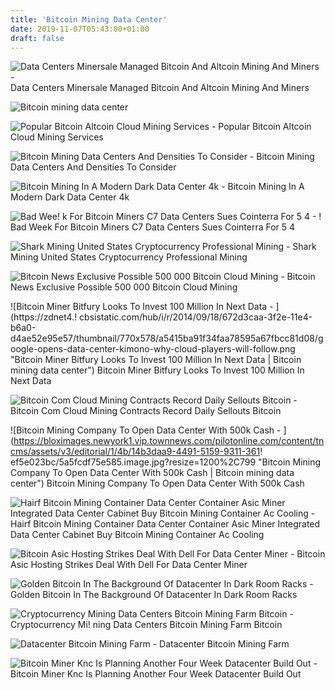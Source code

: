```yaml
---
title: 'Bitcoin Mining Data Center'
date: 2019-11-07T05:43:00+01:00
draft: false
---
```


![Data Centers Minersale Managed Bitcoin And Altcoin Mining And Miners - ](https://www.minersale.com/wp-content/uploads/2017/11/Minersale-Bitcoin-mining-Ethereum-mining-4.png "Data Centers Minersale Managed Bitcoin And Altcoin Mining And Miners | Bitcoin mining data center") Data Centers Minersale Managed Bitcoin And Altcoin Mining And Miners

![Bitcoin mining data center](https://www.datacenterknowledge.com/sites/datacenterknowledge.com/files/styles/article_featured_retina/public/wp-content/uploads/2014/01/bitcoin-allied-asicminer.jpg?itok=vrsxdY1f "Bitcoin mining data center") 

![Popular Bitcoin Altcoin Cloud Mining Services - ](https://i2.wp.com/techglamour.com/wp-content/uploads/2017/09/bitcoin-cloud-mining2.jpg?fit=1024%2C576&ssl=1 "Popular Bitcoin Altcoin Cloud M!   ining Services | Bitcoin mining data center") Popular Bitcoin Altcoin Cloud Mining Services

![Bitcoin Mining Data Centers And Densities To Consider - ](https://www.geo-tel.com/wp-content/uploads/2017/12/bitcoin-mining-data-centers.jpeg "Bitcoin Mining Data Centers And Densities To Consider | Bitcoin mining data center") Bitcoin Mining Data Centers And Densities To Consider

![Bitcoin Mining In A Modern Dark Data Center 4k - ](https://st3.depositphotos.com/6848228/17001/v/600/depositphotos_170014018-stock-video-bitcoin-mining-in-a-modern.jpg "Bitcoin Mining In A Modern Dark Data Center 4k | Bitcoin mining data center") Bitcoin Mining In A Modern Dark Data Center 4k

![Bad Wee!   k For Bitcoin Miners C7 Data Centers Sues Cointerra For 5 4 - !   ](https://insidebitcoins.com/wp-content/uploads/2015/01/CoinTerra-Centurylink-datacenter.jpg "Bad Week For Bitcoin Miners C7 Data Centers Sues Cointerra For 5 4 | Bitcoin mining data center") Bad Week For Bitcoin Miners C7 Data Centers Sues Cointerra For 5 4

![Shark Mining United States Cryptocurrency Professional Mining - ](https://sharkersmining.github.io/i/datacenter/7.jpg "Shark Mining United States Cryptocurrency Professional Mining | Bitcoin mining data center") Shark Mining United States Cryptocurrency Professional Mining

![Bitcoin News Exclusive Possible 500 000 Bitcoin Cloud Mining - ](https://assets.btcinc.io/img/articles/exclusive-possible-500000-bitcoin-cloud-mining-ponzi-scheme-uncovered-2.jpg "Bitcoin News Exclusive Possible 500 000 Bitcoin Cloud Mining | Bitcoin mining data center") Bitcoin News Exclusive Possible 500 000 Bitcoin Cloud Mining

![Bitcoin Miner Bitfury Looks To Invest 100 Million In Next Data - ](https://zdnet4.!   cbsistatic.com/hub/i/r/2014/09/18/672d3caa-3f2e-11e4-b6a0-d4ae52e95e57/thumbnail/770x578/a5415ba91f34faa78595a67fbcc81d08/google-opens-data-center-kimono-why-cloud-players-will-follow.png "Bitcoin Miner Bitfury Looks To Invest 100 Million In Next Data | Bitcoin mining data center") Bitcoin Miner Bitfury Looks To Invest 100 Million In Next Data

![Bitcoin Com Cloud Mining Contracts Record Daily Sellouts Bitcoin - ](https://news.bitcoin.com/wp-content/uploads/2017/05/DSCF1819.jpg "Bitcoin Com Cloud Mining Contracts Record Daily Sellouts Bitcoin | Bitcoin mining data center") Bitcoin Com Cloud Mining Contracts Record Daily Sellouts Bitcoin

![Bitcoin Mining Company To Open Data Center With 500k Cash - ](https://bloximages.newyork1.vip.townnews.com/pilotonline.com/content/tncms/assets/v3/editorial/1/4b/14b3daa9-4491-5159-9311-361!   ef5e023bc/5a5fcdf75e585.image.jpg?resize=1200%2C799 "Bitcoin Mining Company To Open Data Center With 500k Cash | Bitcoin mining data center") Bitcoin Mining Company To Open Data Center With 500k Cash

![Hairf Bitcoin Mining Container Data Center Container Asic Miner Integrated Data Center Cabinet Buy Bitcoin Mining Container Ac Cooling - ](https://sc01.alicdn.com/kf/HTB1DmnbBH9YBuNjy0Fgq6AxcXXae/Hairf-bitcoin-mining-Container-Data-Center-container.jpg_350x350.jpg "Hairf Bitcoin Mining Container Data Center Container Asic Miner Integrated Data Center Cabinet Buy Bitcoin Mining Container Ac Cooling | Bitcoin mining data center") Hairf Bitcoin Mining Container Data Center Container Asic Miner Integrated Data Center Cabinet Buy Bitcoin Mining Container Ac Cooling

![Bitcoin Asic Hosting Strikes Deal With Dell For Data Center Miner - ](https://cdn.ccn.com/wp-content/uploads/2014/10/asic-bitcoin-mining-720x480.jpg!    "Bitcoin Asic Hosting Strikes Deal With Dell For Data Center Miner | Bitcoin mining data center") Bitcoin Asic Hosting Strikes Deal With Dell For Data Center Miner

![Golden Bitcoin In The Background Of Datacenter In Dark Room Racks - ](https://thumbs.dreamstime.com/z/golden-bitcoin-background-datacenter-dark-room-racks-glowing-computers-perspective-mining-detailed-illustration-farm-113863899.jpg "Golden Bitcoin In The Background Of Datacenter In Dark Room Racks | Bitcoin mining data center") Golden Bitcoin In The Background Of Datacenter In Dark Room Racks

![Cryptocurrency Mining Data Centers Bitcoin Mining Farm Bitcoin - ](https://www.hashgains.com/images/data-center-nw-img3.jpg "Cryptocurrency Mining Data Centers Bitcoin !   Mining Farm Bitcoin | Bitcoin mining data center") Cryptocurrency Mi! ning Data Centers Bitcoin Mining Farm Bitcoin

![Datacenter Bitcoin Mining Farm - ](https://previews.123rf.com/images/irinashi/irinashi1806/irinashi180600078/103815869-datacenter-bitcoin-mining-farm.jpg "Datacenter Bitcoin Mining Farm | Bitcoin mining data center") Datacenter Bitcoin Mining Farm

![Bitcoin Miner Knc Is Planning Another Four Week Datacenter Build Out - ](https://images.techhive.com/images/article/2015/12/miner_maintenance_boden-100633029-primary.idge.jpg "Bitcoin Miner Knc Is Planning Another Four Week Datacenter Build Out | Bitcoin mining data center") Bitcoin Miner Knc Is Planning Another Four Week Datacenter Build Out